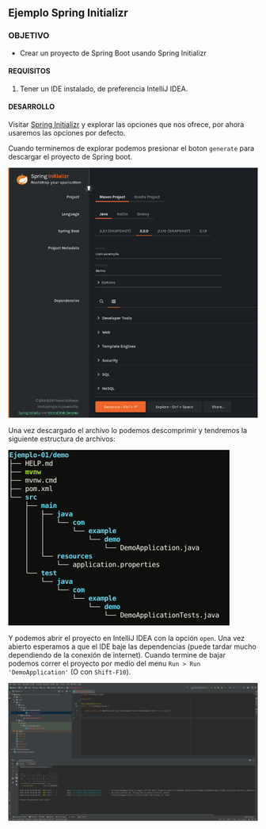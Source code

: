 ## Ejemplo Spring Initializr

### OBJETIVO

- Crear un proyecto de Spring Boot usando Spring Initializr

#### REQUISITOS

1. Tener un IDE instalado, de preferencia IntelliJ IDEA.

#### DESARROLLO

Visitar [Spring Initializr](https://start.spring.io/) y explorar las opciones que nos ofrece, por ahora usaremos las opciones por defecto.

Cuando terminemos de explorar podemos presionar el boton `generate` para descargar el proyecto de Spring boot.

![Spring Initializr](initializrdefault.png)

Una vez descargado el archivo lo podemos descomprimir y tendremos la siguiente estructura de archivos:

![Demo](demotree.png)

Y podemos abrir el proyecto en IntelliJ IDEA con la opción `open`. Una vez abierto esperamos a que el IDE baje las dependencias (puede tardar mucho dependiendo de la conexión de internet). Cuando termine de bajar podemos correr el proyecto por medio del menu `Run > Run 'DemoApplication'` (O con `Shift-F10`).

![Demo project Intellij IDEA](demoidea.png)
